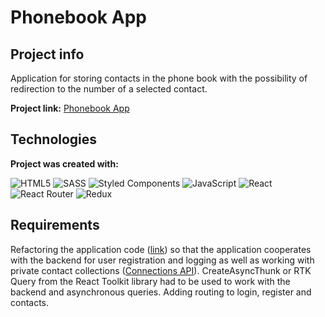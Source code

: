 # Phonebook App

## Project info
Application for storing contacts in the phone book with the possibility of redirection to the number of a selected contact.

**Project link:** [Phonebook App](https://myphonebook-dm.netlify.app/)

## Technologies
**Project was created with:**

![HTML5](https://img.shields.io/badge/html5-%23E34F26.svg?style=for-the-badge&logo=html5&logoColor=white)  ![SASS](https://img.shields.io/badge/SASS-hotpink.svg?style=for-the-badge&logo=SASS&logoColor=white) ![Styled Components](https://img.shields.io/badge/styled--components-DB7093?style=for-the-badge&logo=styled-components&logoColor=white) ![JavaScript](https://img.shields.io/badge/javascript-%23323330.svg?style=for-the-badge&logo=javascript&logoColor=%23F7DF1E) ![React](https://img.shields.io/badge/react-%2320232a.svg?style=for-the-badge&logo=react&logoColor=%2361DAFB) ![React Router](https://img.shields.io/badge/React_Router-CA4245?style=for-the-badge&logo=react-router&logoColor=white) ![Redux](https://img.shields.io/badge/redux-%23593d88.svg?style=for-the-badge&logo=redux&logoColor=white)

## Requirements
Refactoring the application code ([link](https://github.com/dawidmarek95x/goit-react-hw-07-phonebook)) so that the application cooperates with the backend for user registration and logging as well as working with private contact collections ([Connections API](https://connections-api.herokuapp.com/docs/#/%D0%9F%D0%BE%D0%BB%D1%8C%D0%B7%D0%BE%D0%B2%D0%B0%D1%82%D0%B5%D0%BB%D1%8C/get_users_current)). CreateAsyncThunk or RTK Query from the React Toolkit library had to be used to work with the backend and asynchronous queries. Adding routing to login, register and contacts.
